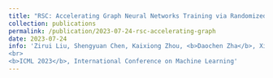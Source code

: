 ```yaml
---
title: "RSC: Accelerating Graph Neural Networks Training via Randomized Sparse Computations"
collection: publications
permalink: /publication/2023-07-24-rsc-accelerating-graph
date: 2023-07-24
info: 'Zirui Liu, Shengyuan Chen, Kaixiong Zhou, <b>Daochen Zha</b>, Xiao Huang, Xia Hu
<br>
<b>ICML 2023</b>, International Conference on Machine Learning'
---
```


